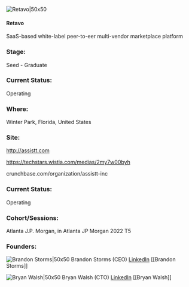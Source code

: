 

![Retavo|50x50](https://apimg.techstars.com/connect/images/image_files/631f6502a1a47900071d2500/original/retavo-logo-square.png)

#### Retavo
SaaS-based white-label peer-to-eer multi-vendor marketplace platform

### Stage: 
Seed - Graduate 

### Current Status: 
Operating

### Where:
Winter Park, Florida, United States

### Site:
http://assistt.com

https://techstars.wistia.com/medias/2my7w00byh

crunchbase.com/organization/assistt-inc

### Current Status: 
Operating

### Cohort/Sessions: 
Atlanta J.P. Morgan, in Atlanta JP Morgan 2022 T5

### Founders: 

![Brandon Storms|50x50](https://www.f6s.com/content-resource/profiles/2716196_th2.jpg) Brandon Storms (CEO) [LinkedIn](https://linkedin.com/in/brandonstorms813) [[Brandon Storms]]

![Bryan Walsh|50x50](https://www.f6s.com/content-resource/profiles/3080268_th2.jpg) Bryan Walsh (CTO) [LinkedIn](https://linkedin.com/in/bryangwalsh) [[Bryan Walsh]]


